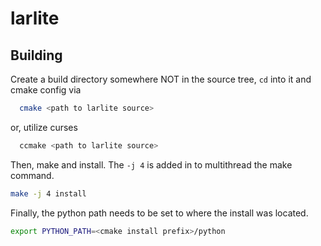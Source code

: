 # larlite

## Building

Create a build directory somewhere NOT in the source tree, `cd` into it and cmake config via

~~~ bash
  cmake <path to larlite source>
~~~

or, utilize curses
~~~ bash
  ccmake <path to larlite source>
~~~

Then, make and install. The `-j 4` is added in to multithread the make command.

~~~  bash
make -j 4 install
~~~

Finally, the python path needs to be set to where the install was located.

~~~ bash
export PYTHON_PATH=<cmake install prefix>/python
~~~
